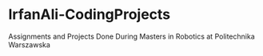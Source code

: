 # IrfanAli-CodingProjects
Assignments and Projects Done During Masters in Robotics at Politechnika Warszawska 
